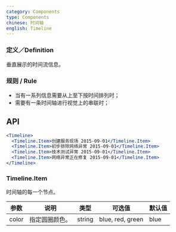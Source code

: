 ```yaml
---
category: Components
type: Components
chinese: 时间轴
english: Timeline
---
```



### 定义／Definition
垂直展示的时间流信息。

### 规则 / Rule
- 当有一系列信息需要从上至下按时间排列时；
- 需要有一条时间轴进行视觉上的串联时；


## API

```jsx
<Timeline>
  <Timeline.Item>创建服务现场 2015-09-01</Timeline.Item>
  <Timeline.Item>初步排除网络异常 2015-09-01</Timeline.Item>
  <Timeline.Item>技术测试异常 2015-09-01</Timeline.Item>
  <Timeline.Item>网络异常正在修复 2015-09-01</Timeline.Item>
</Timeline>
```

### Timeline.Item

时间轴的每一个节点。

| 参数      | 说明                                     | 类型       |  可选值 |默认值 |
|-----------|------------------------------------------|------------|-------|--------|
|  color   | 指定圆圈颜色。 | string | blue, red, green | blue     |
